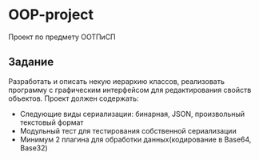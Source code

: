 # OOP-project
Проект по предмету ООТПиСП
## Задание
Разработать и описать некую иерархию классов, реализовать программу с графическим интерфейсом для редактирования свойств объектов.
Проект должен содержать:
- Следующие виды сериализации: бинарная, JSON, произвольный текстовый формат
- Модульный тест для тестирования собственной сериализации
- Минимум 2 плагина для обработки данных(кодирование в Base64, Base32)


